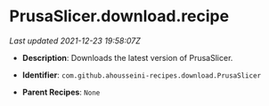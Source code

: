 # PrusaSlicer.download.recipe

_Last updated 2021-12-23 19:58:07Z_

- **Description**: Downloads the latest version of PrusaSlicer.

- **Identifier**: `com.github.ahousseini-recipes.download.PrusaSlicer`

- **Parent Recipes**: `None`